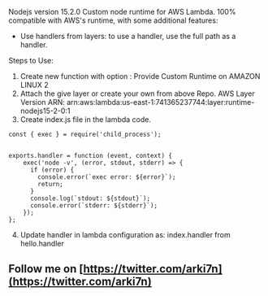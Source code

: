 
Nodejs version 15.2.0 Custom node runtime for AWS Lambda. 100% compatible with AWS's runtime, with some additional features:

* Use handlers from layers: to use a handler, use the full path as a handler.


Steps to Use:

1. Create new function with option : Provide Custom Runtime on AMAZON LINUX 2
2. Attach the give layer or create your own from above Repo.
  AWS Layer Version ARN: arn:aws:lambda:us-east-1:741365237744:layer:runtime-nodejs15-2-0:1
3. Create index.js file in the lambda code.

```
const { exec } = require('child_process');


exports.handler = function (event, context) {
	exec('node -v', (error, stdout, stderr) => {
      if (error) {
        console.error(`exec error: ${error}`);
        return;
      }
      console.log(`stdout: ${stdout}`);
      console.error(`stderr: ${stderr}`);
    });
};
```

4. Update handler in lambda configuration as: index.handler from hello.handler

## Follow me on [https://twitter.com/arki7n](https://twitter.com/arki7n)
